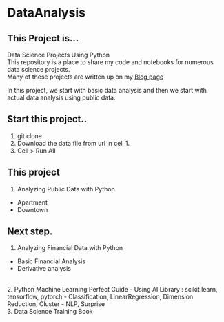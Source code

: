 # DataAnalysis
## This Project is...
Data Science Projects Using Python <br/> 
This repository is a place to share my code and notebooks for numerous data science projects. <br/>
Many of these projects are written up on my [Blog page](https://0ver-grow.tistory.com/)

In this project, we start with basic data analysis and then we start with actual data analysis using public data.

## Start this project..
1. git clone
2. Download the data file from url in cell 1.
3. Cell > Run All

## This project 
1. Analyzing Public Data with Python
- Apartment
- Downtown

## Next step.
1. Analyzing Financial Data with Python
- Basic Financial Analysis
- Derivative analysis
<br/>
2. Python Machine Learning Perfect Guide
- Using AI Library : scikit learn, tensorflow, pytorch
- Classification, LinearRegression, Dimension Reduction, Cluster
- NLP, Surprise
<br/>
3. Data Science Training Book
<br/>
